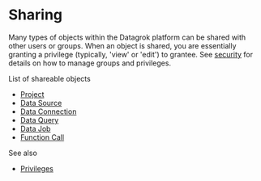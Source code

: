 <!-- TITLE: Sharing -->
<!-- SUBTITLE: -->

# Sharing

Many types of objects within the Datagrok platform can be shared with other users or groups. When an object is
shared, you are essentially granting a privilege (typically, 'view' or 'edit') to grantee. See
 [security](../govern/security.md) for details on how to manage groups and privileges.

List of shareable objects

* [Project](../overview/project.md)
* [Data Source](../access/data-source.md)
* [Data Connection](../access/data-connection.md)
* [Data Query](../access/data-query.md)
* [Data Job](../access/data-job.md)
* [Function Call](../overview/functions/function-call.md)

See also

* [Privileges](../govern/authorization.md)
